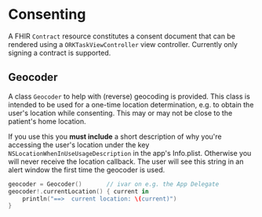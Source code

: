 Consenting
==========

A FHIR `Contract` resource constitutes a consent document that can be rendered using a `ORKTaskViewController` view controller.
Currently only signing a contract is supported.


Geocoder
--------

A class `Geocoder` to help with (reverse) geocoding is provided.
This class is intended to be used for a one-time location determination, e.g. to obtain the user's location while consenting.
This may or may not be close to the patient's home location.

If you use this you **must include** a short description of why you're accessing the user's location under the key `NSLocationWhenInUseUsageDescription` in the app's Info.plist.
Otherwise you will never receive the location callback.
The user will see this string in an alert window the first time the geocoder is used.

```Swift
geocoder = Geocoder()       // ivar on e.g. the App Delegate
geocoder!.currentLocation() { current in
    println("==>  current location: \(current)")
}
```
